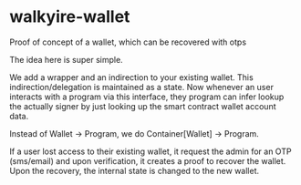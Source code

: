 # walkyire-wallet
Proof of concept of a wallet, which can be recovered with otps

The idea here is super simple.

We add a wrapper and an indirection to your existing wallet. This indirection/delegation is maintained as a state. Now whenever an user interacts with a program via this interface, they program can infer lookup the actually signer by just looking up the smart contract wallet account data.

Instead of Wallet -> Program, we do Container[Wallet] -> Program. 

If a user lost access to their existing wallet, it request the admin for an OTP (sms/email) and upon verification, it creates a proof to recover the wallet. Upon the recovery, the internal state is changed to the new wallet.
